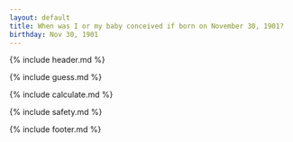 ```yaml
---
layout: default
title: When was I or my baby conceived if born on November 30, 1901?
birthday: Nov 30, 1901
---
```


{% include header.md %}

{% include guess.md %}

{% include calculate.md %}

{% include safety.md %}

{% include footer.md %}



